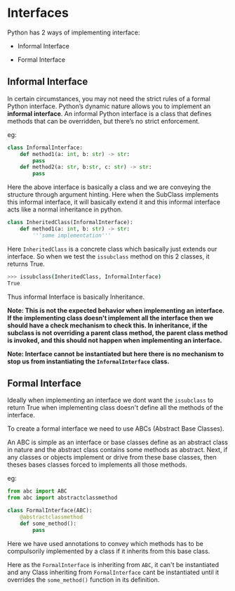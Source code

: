 # Interfaces

Python has 2 ways of implementing interface:

- Informal Interface

- Formal Interface

## Informal Interface

In certain circumstances, you may not need the strict rules of a formal 
Python interface. Python’s dynamic nature allows you to implement an **informal interface**. An informal Python interface is a class that defines methods that can be overridden, but there’s no strict enforcement.

eg:

```python
class InformalInterface:
    def method1(a: int, b: str) -> str:
        pass
    def method2(a: str, b:str, c: str) -> str:
        pass
```

Here the above interface is basically a class and we are conveying the structure through argument hinting. Here when the SubClass implements this informal interface, it will basically extend it and this informal interface acts like a normal inheritance in python.

```python
class InheritedClass(InformalInterface):
    def method1(a: int, b: str) -> str:
        '''some implementation'''
```

Here `InheritedClass` is a concrete class which basically just extends our interface. So when we test the `issubclass` method on this 2 classes, it returns True.

```bash
>>> issubclass(InheritedClass, InformalInterface)
True
```

Thus informal Interface is basically Inheritance.

**Note: This is not the expected behavior when implementing an interface. If the implementing class doesn't implement all the interface then we should have a check mechanism to check this. In inheritance, if the subclass is not overriding a parent class method, the parent class method is invoked, and this should not happen when implementing an interface.** 

**Note: Interface cannot be instantiated but here there is no mechanism to stop us from instantiating the `InformalInterface` class.**

## Formal Interface

Ideally when implementing an interface we dont want the `issubclass` to return True when implementing class doesn't define all the methods of the interface.

To create a formal interface we need to use ABCs (Abstract Base Classes).

An ABC is simple as an interface or base classes define as an abstract 
class in nature and the abstract class contains some methods as 
abstract. Next, if any classes or objects implement or drive from these 
base classes, then theses bases classes forced to implements all those 
methods.

eg:

```python
from abc import ABC
from abc import abstractclassmethod

class FormalInterface(ABC):
    @abstractclassmethod
    def some_method():
        pass
```

Here we have used annotations to convey which methods has to be compulsorily implemented by a class if it inherits from this base class.

Here as the `FormalInterface` is inheriting from `ABC`, it can't be instantiated and any Class inheriting from `FormalInterface` cant be instantiated until it overrides the `some_method()` function in its definition.
